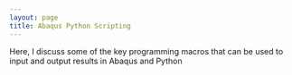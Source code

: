 ```yaml
---
layout: page
title: Abaqus Python Scripting
---
```


Here, I discuss some of the key programming macros that can be used to input and output results in Abaqus and Python

